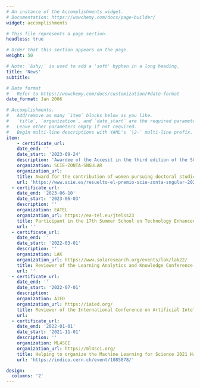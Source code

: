 ```yaml
---
# An instance of the Accomplishments widget.
# Documentation: https://wowchemy.com/docs/page-builder/
widget: accomplishments

# This file represents a page section.
headless: true

# Order that this section appears on the page.
weight: 50

# Note: `&shy;` is used to add a 'soft' hyphen in a long heading.
title: 'News'
subtitle:

# Date format
#   Refer to https://wowchemy.com/docs/customization/#date-format
date_format: Jan 2006

# Accomplishments.
#   Add/remove as many `item` blocks below as you like.
#   `title`, `organization`, and `date_start` are the required parameters.
#   Leave other parameters empty if not required.
#   Begin multi-line descriptions with YAML's `|2-` multi-line prefix.
item:
    - certificate_url:
    date_end: ''
    date_start: '2023-09-24'
    description: 'Awardee of the Accesit in the third edition of the SCIE-ZONTA-SNGULAR awards. The main objective of this award is to recognize the outstanding contributions of women who are currently pursuing a doctoral program in computer science. In addition, it seeks to encourage their start in a research career and create references for new generations, thus contributing to reducing the gender gap in the field of computing in Spain.'
    organization: SCIE-ZONTA-SNGULAR
    organization_url: 
    title: Award for the contribution of women pursuing doctoral studies in the area of computer science in Spain
    url: 'https://www.scie.es/resuelto-el-premio-scie-zonta-sngular-2023/'
  - certificate_url:
    date_end: '2023-06-10'
    date_start: '2023-06-03'
    description: ''
    organization: EATEL
    organization_url: https://ea-tel.eu/jtelss23
    title: Participant in the 17th Summer School on Technology Enhanced Learning
    url: ''
  - certificate_url:
    date_end: ''
    date_start: '2022-03-01'
    description: ''
    organization: LAK
    organization_url: https://www.solaresearch.org/events/lak/lak22/
    title: Reviewer of the Learning Analytics and Knowledge Conference
    url: ''
  - certificate_url: 
    date_end: ''
    date_start: '2022-07-01'
    description: 
    organization: AIED
    organization_url: https://iaied.org/
    title: Reviewer of the International Conference on Artificial Intelligence in Education
    url: 
  - certificate_url: 
    date_end: '2022-01-01'
    date_start: '2021-11-01'
    description: ''
    organization: ML4SCI
    organization_url: https://ml4sci.org/
    title: Helping to organize the Machine Learning for Science 2021 Hackathon
    url: 'https://indico.cern.ch/event/1085878/'

design:
  columns: '2'
---
```

